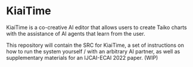 # KiaiTime

KiaiTime is a co-creative AI editor that allows users to create Taiko charts with the assistance of AI agents that learn from the user.

This repository will contain the SRC for KiaiTime, a set of instructions on how to run the system yourself / with an arbitrary AI partner, as well as supplementary materials for an IJCAI-ECAI 2022 paper. (WIP)
